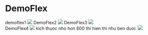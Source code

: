 # DemoFlex
demoflex1
<img src="https://i.ibb.co/NyfFF0L/1.png">
 DemoFlex2
<img src="https://i.ibb.co/JCXSNRt/2.png">
 DemoFlex3
<img src="https://i.ibb.co/S3231qN/3.png">        
 DemoFlex4
<img src="https://i.ibb.co/MBQ848t/4.png">
kich thuoc nho hon 600 thi hien thi nhu ben duoi:
<img src="https://i.ibb.co/7kdD11Y/5.png">
